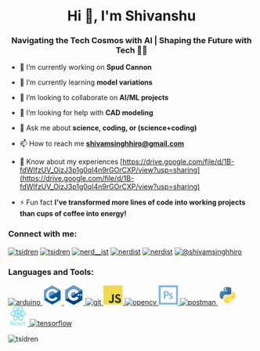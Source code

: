 <h1 align="center">Hi 👋, I'm Shivanshu</h1>
<h3 align="center">Navigating the Tech Cosmos with AI | Shaping the Future with Tech 🧠🌟</h3>

- 🔭 I’m currently working on **Spud Cannon**

- 🌱 I’m currently learning **model variations**

- 👯 I’m looking to collaborate on **AI/ML projects**

- 🤝 I’m looking for help with **CAD modeling**

- 💬 Ask me about **science, coding, or (science+coding)**

- 📫 How to reach me **shivamsinghhiro@gmail.com**

- 📄 Know about my experiences [https://drive.google.com/file/d/1B-fdWIfzUV_OizJ3p1g0qI4n9rGOrCXP/view?usp=sharing](https://drive.google.com/file/d/1B-fdWIfzUV_OizJ3p1g0qI4n9rGOrCXP/view?usp=sharing)

- ⚡ Fun fact **I've transformed more lines of code into working projects than cups of coffee into energy!**

<h3 align="left">Connect with me:</h3>
<p align="left">
<a href="https://linkedin.com/in/tsidren" target="blank"><img align="center" src="https://raw.githubusercontent.com/rahuldkjain/github-profile-readme-generator/master/src/images/icons/Social/linked-in-alt.svg" alt="tsidren" height="30" width="40" /></a>
<a href="https://fb.com/tsidren" target="blank"><img align="center" src="https://raw.githubusercontent.com/rahuldkjain/github-profile-readme-generator/master/src/images/icons/Social/facebook.svg" alt="tsidren" height="30" width="40" /></a>
<a href="https://instagram.com/nerd__ist" target="blank"><img align="center" src="https://raw.githubusercontent.com/rahuldkjain/github-profile-readme-generator/master/src/images/icons/Social/instagram.svg" alt="nerd__ist" height="30" width="40" /></a>
<a href="https://www.codechef.com/users/nerdist" target="blank"><img align="center" src="https://cdn.jsdelivr.net/npm/simple-icons@3.1.0/icons/codechef.svg" alt="nerdist" height="30" width="40" /></a>
<a href="https://www.leetcode.com/nerdist" target="blank"><img align="center" src="https://raw.githubusercontent.com/rahuldkjain/github-profile-readme-generator/master/src/images/icons/Social/leet-code.svg" alt="nerdist" height="30" width="40" /></a>
<a href="https://www.hackerearth.com/@shivamsinghhiro" target="blank"><img align="center" src="https://raw.githubusercontent.com/rahuldkjain/github-profile-readme-generator/master/src/images/icons/Social/hackerearth.svg" alt="@shivamsinghhiro" height="30" width="40" /></a>
</p>

<h3 align="left">Languages and Tools:</h3>
<p align="left"> <a href="https://www.arduino.cc/" target="_blank" rel="noreferrer"> <img src="https://cdn.worldvectorlogo.com/logos/arduino-1.svg" alt="arduino" width="40" height="40"/> </a> <a href="https://www.cprogramming.com/" target="_blank" rel="noreferrer"> <img src="https://raw.githubusercontent.com/devicons/devicon/master/icons/c/c-original.svg" alt="c" width="40" height="40"/> </a> <a href="https://www.w3schools.com/cpp/" target="_blank" rel="noreferrer"> <img src="https://raw.githubusercontent.com/devicons/devicon/master/icons/cplusplus/cplusplus-original.svg" alt="cplusplus" width="40" height="40"/> </a> <a href="https://git-scm.com/" target="_blank" rel="noreferrer"> <img src="https://www.vectorlogo.zone/logos/git-scm/git-scm-icon.svg" alt="git" width="40" height="40"/> </a> <a href="https://developer.mozilla.org/en-US/docs/Web/JavaScript" target="_blank" rel="noreferrer"> <img src="https://raw.githubusercontent.com/devicons/devicon/master/icons/javascript/javascript-original.svg" alt="javascript" width="40" height="40"/> </a> <a href="https://opencv.org/" target="_blank" rel="noreferrer"> <img src="https://www.vectorlogo.zone/logos/opencv/opencv-icon.svg" alt="opencv" width="40" height="40"/> </a> <a href="https://www.photoshop.com/en" target="_blank" rel="noreferrer"> <img src="https://raw.githubusercontent.com/devicons/devicon/master/icons/photoshop/photoshop-line.svg" alt="photoshop" width="40" height="40"/> </a> <a href="https://postman.com" target="_blank" rel="noreferrer"> <img src="https://www.vectorlogo.zone/logos/getpostman/getpostman-icon.svg" alt="postman" width="40" height="40"/> </a> <a href="https://www.python.org" target="_blank" rel="noreferrer"> <img src="https://raw.githubusercontent.com/devicons/devicon/master/icons/python/python-original.svg" alt="python" width="40" height="40"/> </a> <a href="https://reactjs.org/" target="_blank" rel="noreferrer"> <img src="https://raw.githubusercontent.com/devicons/devicon/master/icons/react/react-original-wordmark.svg" alt="react" width="40" height="40"/> </a> <a href="https://www.tensorflow.org" target="_blank" rel="noreferrer"> <img src="https://www.vectorlogo.zone/logos/tensorflow/tensorflow-icon.svg" alt="tensorflow" width="40" height="40"/> </a> </p>

<p><img align="center" src="https://github-readme-stats.vercel.app/api/top-langs?username=tsidren&show_icons=true&locale=en&layout=compact&theme=onedark&no-bg=true&no-frame=true" alt="tsidren" /></p>
